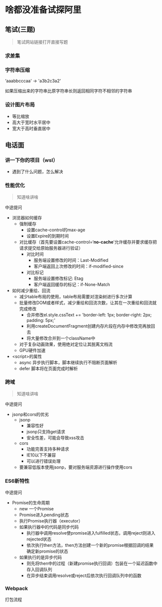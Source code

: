 # 啥都没准备试探阿里

## 笔试(三题)

> 笔试网站链接打开直接写题

### 求差集

### 字符串压缩

‘aaabbcccaa' -> 'a3b2c3a2'

如果压缩出来的字符串比原字符串长则返回相同字符不相邻的字符串

### 设计图片布局

- 等比缩放
- 高大于宽时水平居中
- 宽大于高时垂直居中

## 电话面

### 讲一下你的项目（wsl）

- 遇到了什么问题，怎么解决

### 性能优化

> 知道啥讲啥

中途提问

- 浏览器如何缓存
  - 强制缓存
    - 设置cache-control的max-age
    - 设置Expire的到期时间
  - 对比缓存（首先要设置cache-control=‘**no-cache**’允许缓存并要求缓存把请求提交给原始服务器进行验证）
    - 对比时间
      - 服务端设置修改的时间：Last-Modified
      - 客户端返回上次修改的时间：if-modified-since
    - 对比标记
      - 服务端设置修改标记: Etag
      - 客户端返回缓存的标记：if-None-Match
- 如何减少重绘、回流
  - 减少table布局的使用，table布局需要对渲染树进行多次计算
  - 批量修改DOM或者样式，减少重绘和回流次数，让其在一次重绘和回流就完成修改
    - 合并修改el.style.cssText += 'border-left: 1px; border-right: 2px; padding: 5px;'
    - 利用createDocumentFragment创建内存片段在内存中修改完再放回去
    - 将大量修改合并到一个className中
  - 对于复杂动画效果，使用绝对定位让其脱离文档流
  - GPU硬件加速
- \<script\>的属性
  - async 异步执行脚本，脚本继续执行不阻断页面解析
  - defer 脚本将在页面完成时解析

### 跨域

> 知道啥讲啥

中途提问

- jsonp和cors的优劣
  - jsonp
    - 兼容性好
    - jsonp只支持get请求
    - 安全性差，可能会导致xss攻击
  - cors
    - 功能完善支持多种请求
    - IE10以下不兼容
    - 可以进行错误处理
  - 要兼容低版本使用jsonp，要对服务端资源进行操作使用cors

### ES6新特性

中途提问

- Promise的生命周期
  - new 一个Promise
  - Promise进入pending状态
  - 执行Promise执行器（executor）
  - 如果执行器中的代码是同步代码
    - 执行器中调用resolve使promise进入fulfilled状态，调用reject则进入rejected状态
    - 依次执行then方法，then方法创建一个新的promise根据回调的结果确定新promise的状态
  - 如果执行的是异步代码
    - 则先将then中的过程（新建promise执行回调）包装在一个延迟函数中存入回调队列
    - 在异步结束调用resolve或reject后依次执行回调队列中的函数

### Webpack

打包流程